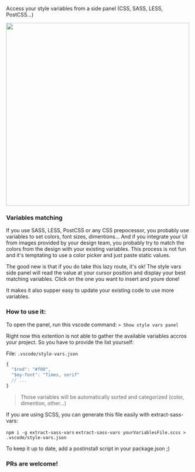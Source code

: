 Access your style variables from a side panel (CSS, SASS, LESS, PostCSS...)

<img src="https://github.com/testerez/vscode-style-vars-panel/raw/master/screenshot.png" height="500"/>

### Variables matching

If you use SASS, LESS, PostCSS or any CSS prepocessor, you probably use variables to set colors, font sizes, dimentions...
And if you integrate your UI from images provided by your design team, you probably try to match the colors from the design with your existing variables. This process is not fun and it's temptating to use a color picker and just paste static values.

The good new is that if you do take this lazy route, it's ok! The style vars side panel will read the value at your cursor position and display your best matching variables. Click on the one you want to insert and youre done!

It makes it also supper easy to update your existing code to use more variables.

### How to use it:

To open the panel, run this vscode command: `> Show style vars panel`

Right now this extention is not able to gather the available variables accros your project. So you have to provide the list yourself:

File: `.vscode/style-vars.json`

```js
{
  "$red": "#f00",
  "$my-font": "Times, serif"
  // ...
}
```
> Those variables will be automatically sorted and categorized (color, dimention, other...)

If you are using SCSS, you can generate this file easily with extract-sass-vars:

`npm i -g extract-sass-vars`
`extract-sass-vars yourVariablesFile.scss > .vscode/style-vars.json`

To keep it up to date, add a postinstall script in your package.json ;)

### PRs are welcome!
